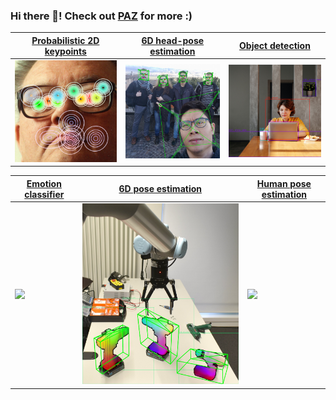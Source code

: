 ### Hi there 👋! Check out [PAZ](https://github.com/oarriaga/paz) for more :)

| [Probabilistic 2D keypoints](https://github.com/oarriaga/paz/tree/master/examples/probabilistic_keypoint_estimation)| [6D head-pose estimation](https://github.com/oarriaga/paz/tree/master/examples/pose_estimation)  | [Object detection](https://github.com/oarriaga/paz/tree/master/examples/object_detection)|
|---------------------------|--------------------------| ------------------|
|<img src="https://raw.githubusercontent.com/oarriaga/altamira-data/master/images/probabilistic_keypoints.png" width="425"> | <img src="https://raw.githubusercontent.com/oarriaga/altamira-data/master/images/head_pose.png" width="420">| <img src="https://raw.githubusercontent.com/oarriaga/altamira-data/master/images/object_detection.png" width="430">|

| [Emotion classifier](https://github.com/oarriaga/paz/tree/master/examples/face_classification) | [6D pose estimation](https://github.com/oarriaga/paz/tree/master/examples/pix2pose) | [Human pose estimation](https://github.com/oarriaga/paz/tree/master/examples/human_pose_estimation_2D) |
|---------------------------|--------------------------| -----------------------|
|<img src="https://raw.githubusercontent.com/oarriaga/altamira-data/master/images/emotion.gif" width="225">|  <img src="https://raw.githubusercontent.com/oarriaga/altamira-data/master/images/pix2pose_example.jpg" width="420"> | <img src="https://raw.githubusercontent.com/oarriaga/altamira-data/master/images/human_pose.gif" width="230"> | 

<!--
**oarriaga/oarriaga** is a ✨ _special_ ✨ repository because its `README.md` (this file) appears on your GitHub profile.

Here are some ideas to get you started:

- 🔭 I’m currently working on ...
- 🌱 I’m currently learning ...
- 👯 I’m looking to collaborate on ...
- 🤔 I’m looking for help with ...
- 💬 Ask me about ...
- 📫 How to reach me: ...
- 😄 Pronouns: ...
- ⚡ Fun fact: ...
-->
